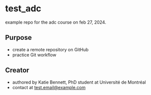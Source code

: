 # test_adc
example repo for the adc course on feb 27, 2024.

## Purpose

- create a remote repository on GitHub
- practice Git workflow

## Creator

- authored by Katie Bennett, PhD student at Université de Montréal
- contact at test.email@example.com